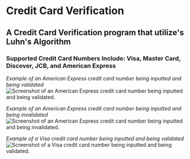 # Credit Card Verification

## A Credit Card Verification program that utilize's Luhn's Algorithm

### Supported Credit Card Numbers Include: Visa, Master Card, Discover, JCB, and American Express
















*Example of an American Express credit card number being inputted and being validated*
![Screenshot of an American Express credit card number being inputted and being validated.](https://github.com/spencerhite/CreditCardVerification/blob/main/Amex%20succ.png)

*Example of an American Express credit card number being inputted and being invalidated*
![Screenshot of an American Express credit card number being inputted and being invalidated.](https://github.com/spencerhite/CreditCardVerification/blob/main/amex%20inva.png)

*Example of a Visa credit card number being inputted and being validated*
![Screenshot of a Visa credit card number being inputted and being validated.](https://github.com/spencerhite/CreditCardVerification/blob/main/visa%20valid.png)
